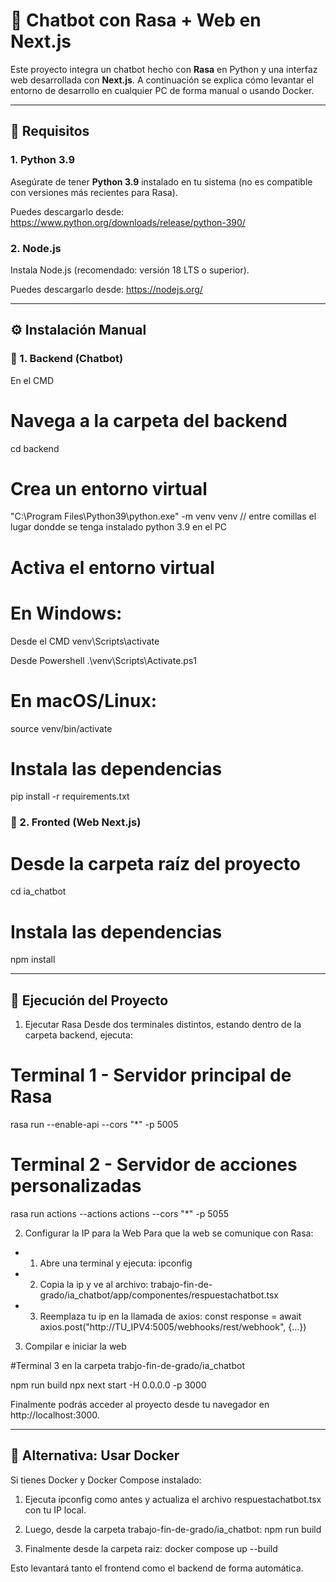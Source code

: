 # 🤖 Chatbot con Rasa + Web en Next.js

Este proyecto integra un chatbot hecho con **Rasa** en Python y una interfaz web desarrollada con **Next.js**.
A continuación se explica cómo levantar el entorno de desarrollo en cualquier PC de forma manual o usando Docker.

---

## 🧱 Requisitos

### 1. Python 3.9
Asegúrate de tener **Python 3.9** instalado en tu sistema (no es compatible con versiones más recientes para Rasa).

Puedes descargarlo desde: https://www.python.org/downloads/release/python-390/

### 2. Node.js
Instala Node.js (recomendado: versión 18 LTS o superior).

Puedes descargarlo desde: https://nodejs.org/

---

## ⚙️ Instalación Manual

### 🔹 1. Backend (Chatbot)

En el CMD

# Navega a la carpeta del backend
cd backend

# Crea un entorno virtual

"C:\Program Files\Python39\python.exe" -m venv venv // entre comillas el lugar dondde se tenga instalado python 3.9 en el PC

# Activa el entorno virtual

# En Windows:

Desde el CMD
venv\Scripts\activate

Desde Powershell
.\venv\Scripts\Activate.ps1  

# En macOS/Linux:
source venv/bin/activate

# Instala las dependencias
pip install -r requirements.txt

### 🔹 2. Fronted (Web Next.js)

# Desde la carpeta raíz del proyecto
cd ia_chatbot

# Instala las dependencias
npm install

---

## 🚀 Ejecución del Proyecto

1. Ejecutar Rasa
Desde dos terminales distintos, estando dentro de la carpeta backend, ejecuta:

# Terminal 1 - Servidor principal de Rasa
rasa run --enable-api --cors "*" -p 5005

# Terminal 2 - Servidor de acciones personalizadas
rasa run actions --actions actions --cors "*" -p 5055

2. Configurar la IP para la Web
Para que la web se comunique con Rasa:

- 1. Abre una terminal y ejecuta:
  ipconfig

- 2. Copia la ip y ve al archivo:
  trabajo-fin-de-grado/ia_chatbot/app/componentes/respuestachatbot.tsx

- 3. Reemplaza tu ip en la llamada de axios:
  const response = await axios.post("http://TU_IPV4:5005/webhooks/rest/webhook", {...})

3. Compilar e iniciar la web

#Terminal 3 en la carpeta trabjo-fin-de-grado/ia_chatbot

npm run build
npx next start -H 0.0.0.0 -p 3000

Finalmente podrás acceder al proyecto desde tu navegador en http://localhost:3000.

---

## 🐳 Alternativa: Usar Docker

Si tienes Docker y Docker Compose instalado:

1. Ejecuta ipconfig como antes y actualiza el archivo respuestachatbot.tsx con tu IP local.
2. Luego, desde la carpeta trabajo-fin-de-grado/ia_chatbot:
npm run build

4. Finalmente desde la carpeta raiz:
docker compose up --build


Esto levantará tanto el frontend como el backend de forma automática.

